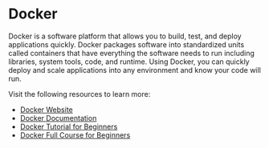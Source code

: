 # Docker

Docker is a software platform that allows you to build, test, and deploy applications quickly. Docker packages software into standardized units called containers that have everything the software needs to run including libraries, system tools, code, and runtime. Using Docker, you can quickly deploy and scale applications into any environment and know your code will run.

Visit the following resources to learn more:

- [Docker Website](https://www.docker.com/)
- [Docker Documentation](https://docs.docker.com/)
- [Docker Tutorial for Beginners](https://www.youtube.com/watch?v=pTFZFxd4hOI)
- [Docker Full Course for Beginners](https://www.youtube.com/watch?v=3c-iBn73dDE)
